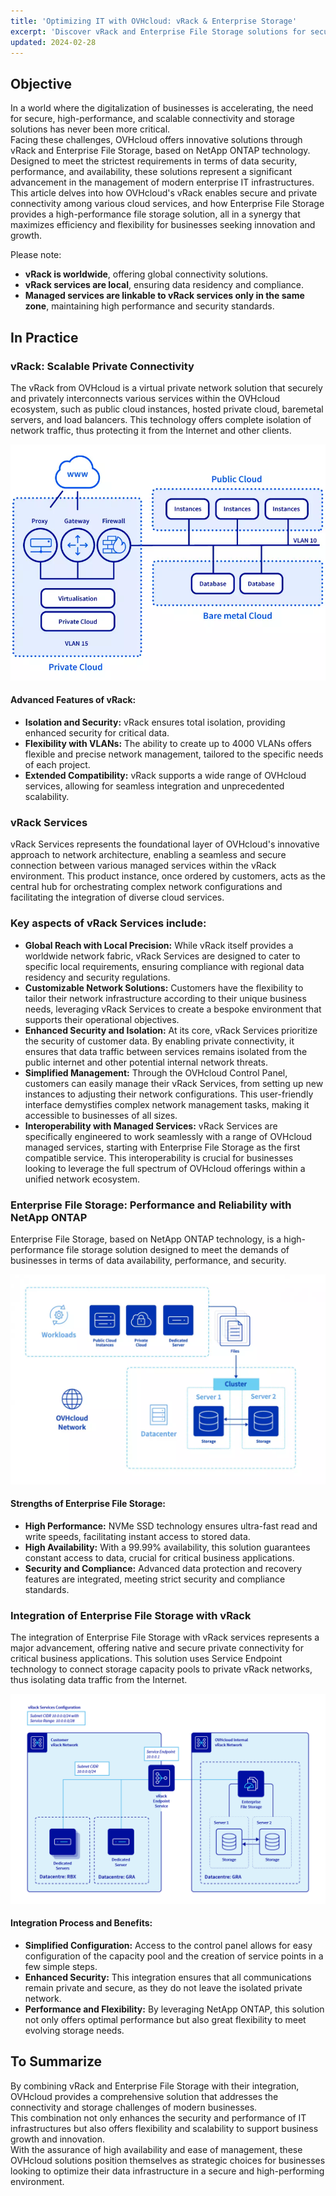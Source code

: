 ```yaml
---
title: 'Optimizing IT with OVHcloud: vRack & Enterprise Storage'
excerpt: 'Discover vRack and Enterprise File Storage solutions for secure, scalable, and high-performance business IT infrastructure.'
updated: 2024-02-28
---
```


## Objective

In a world where the digitalization of businesses is accelerating, the need for secure, high-performance, and scalable connectivity and storage solutions has never been more critical.   
Facing these challenges, OVHcloud offers innovative solutions through vRack and Enterprise File Storage, based on NetApp ONTAP technology.   
Designed to meet the strictest requirements in terms of data security, performance, and availability, these solutions represent a significant advancement in the management of modern enterprise IT infrastructures.   
This article delves into how OVHcloud's vRack enables secure and private connectivity among various cloud services, and how Enterprise File Storage provides a high-performance file storage solution, all in a synergy that maximizes efficiency and flexibility for businesses seeking innovation and growth.   

Please note:   
- **vRack is worldwide**, offering global connectivity solutions.
- **vRack services are local**, ensuring data residency and compliance.
- **Managed services are linkable to vRack services only in the same zone**, maintaining high performance and security standards.


## In Practice

### vRack: Scalable Private Connectivity
The vRack from OVHcloud is a virtual private network solution that securely and privately interconnects various services within the OVHcloud ecosystem, such as public cloud instances, hosted private cloud, baremetal servers, and load balancers. This technology offers complete isolation of network traffic, thus protecting it from the Internet and other clients.

<p align="center" width="100%">
    <img src="images/vrack_01.webp">
</p>

#### Advanced Features of vRack:   
- **Isolation and Security:** vRack ensures total isolation, providing enhanced security for critical data.
- **Flexibility with VLANs:** The ability to create up to 4000 VLANs offers flexible and precise network management, tailored to the specific needs of each project.
- **Extended Compatibility:** vRack supports a wide range of OVHcloud services, allowing for seamless integration and unprecedented scalability.

### vRack Services

vRack Services represents the foundational layer of OVHcloud's innovative approach to network architecture, enabling a seamless and secure connection between various managed services within the vRack environment. This product instance, once ordered by customers, acts as the central hub for orchestrating complex network configurations and facilitating the integration of diverse cloud services.

### Key aspects of vRack Services include:
- **Global Reach with Local Precision:** While vRack itself provides a worldwide network fabric, vRack Services are designed to cater to specific local requirements, ensuring compliance with regional data residency and security regulations.
- **Customizable Network Solutions:** Customers have the flexibility to tailor their network infrastructure according to their unique business needs, leveraging vRack Services to create a bespoke environment that supports their operational objectives.
- **Enhanced Security and Isolation:** At its core, vRack Services prioritize the security of customer data. By enabling private connectivity, it ensures that data traffic between services remains isolated from the public internet and other potential internal network threats.
- **Simplified Management:** Through the OVHcloud Control Panel, customers can easily manage their vRack Services, from setting up new instances to adjusting their network configurations. This user-friendly interface demystifies complex network management tasks, making it accessible to businesses of all sizes.
- **Interoperability with Managed Services:** vRack Services are specifically engineered to work seamlessly with a range of OVHcloud managed services, starting with Enterprise File Storage as the first compatible service. This interoperability is crucial for businesses looking to leverage the full spectrum of OVHcloud offerings within a unified network ecosystem.


### Enterprise File Storage: Performance and Reliability with NetApp ONTAP
Enterprise File Storage, based on NetApp ONTAP technology, is a high-performance file storage solution designed to meet the demands of businesses in terms of data availability, performance, and security.

<p align="center" width="100%">
    <img src="images/netapp_filestorage_3.webp">
</p>

#### Strengths of Enterprise File Storage:   
- **High Performance:** NVMe SSD technology ensures ultra-fast read and write speeds, facilitating instant access to stored data.
- **High Availability:** With a 99.99% availability, this solution guarantees constant access to data, crucial for critical business applications.
- **Security and Compliance:** Advanced data protection and recovery features are integrated, meeting strict security and compliance standards.

### Integration of Enterprise File Storage with vRack
The integration of Enterprise File Storage with vRack services represents a major advancement, offering native and secure private connectivity for critical business applications. This solution uses Service Endpoint technology to connect storage capacity pools to private vRack networks, thus isolating data traffic from the Internet.

<p align="center" width="100%">
    <img src="images/vRack Service Endpoint Diagram.png">
</p>

#### Integration Process and Benefits:
- **Simplified Configuration:** Access to the control panel allows for easy configuration of the capacity pool and the creation of service points in a few simple steps.
- **Enhanced Security:** This integration ensures that all communications remain private and secure, as they do not leave the isolated private network.
- **Performance and Flexibility:** By leveraging NetApp ONTAP, this solution not only offers optimal performance but also great flexibility to meet evolving storage needs.

## To Summarize
By combining vRack and Enterprise File Storage with their integration, OVHcloud provides a comprehensive solution that addresses the connectivity and storage challenges of modern businesses.   
This combination not only enhances the security and performance of IT infrastructures but also offers flexibility and scalability to support business growth and innovation.   
With the assurance of high availability and ease of management, these OVHcloud solutions position themselves as strategic choices for businesses looking to optimize their data infrastructure in a secure and high-performing environment.
